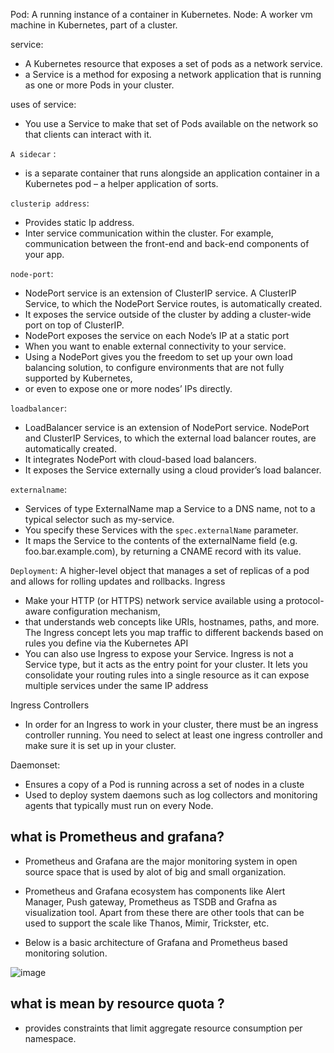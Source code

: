 Pod: A running instance of a container in Kubernetes.
Node: A worker vm machine in Kubernetes, part of a cluster.

service: 
- A Kubernetes resource that exposes a set of pods as a network service.
- a Service is a method for exposing a network application that is running as one or more Pods in your cluster. 

uses of service:
- You use a Service to make that set of Pods available on the network so that clients can interact with it.

`A sidecar` :
- is a separate container that runs alongside an application container in a Kubernetes pod – a helper application of sorts.

`clusterip address`:
- Provides static Ip address.
- Inter service communication within the cluster. For example, communication between the front-end and back-end components of your app.



 `node-port`:
- NodePort service is an extension of ClusterIP service. A ClusterIP Service, to which the NodePort Service routes, is automatically created.
- It exposes the service outside of the cluster by adding a cluster-wide port on top of ClusterIP.
- NodePort exposes the service on each Node’s IP at a static port
- When you want to enable external connectivity to your service.
- Using a NodePort gives you the freedom to set up your own load balancing solution, to configure environments that are not fully supported by Kubernetes,
-  or even to expose one or more nodes’ IPs directly.


`loadbalancer`:
- LoadBalancer service is an extension of NodePort service. NodePort and ClusterIP Services, to which the external load balancer routes, are automatically created.
- It integrates NodePort with cloud-based load balancers.
- It exposes the Service externally using a cloud provider’s load balancer.

`externalname`:
- Services of type ExternalName map a Service to a DNS name, not to a typical selector such as my-service.
- You specify these Services with the `spec.externalName` parameter.
- It maps the Service to the contents of the externalName field (e.g. foo.bar.example.com), by returning a CNAME record with its value.


`Deployment`: A higher-level object that manages a set of replicas of a pod and allows for rolling updates and rollbacks.
Ingress
- Make your HTTP (or HTTPS) network service available using a protocol-aware configuration mechanism,
- that understands web concepts like URIs, hostnames, paths, and more. The Ingress concept lets you map traffic to different backends based on rules you define via the Kubernetes API
- You can also use Ingress to expose your Service. Ingress is not a Service type, but it acts as the entry point for your cluster. It lets you consolidate your routing rules into a single resource as it can expose multiple services under the same IP address

Ingress Controllers
- In order for an Ingress to work in your cluster, there must be an ingress controller running. You need to select at least one ingress controller and make sure it is set up in your cluster. 

Daemonset:
- Ensures a copy of a Pod is running across a set of nodes in a cluste
- Used to deploy system daemons such as log collectors and monitoring agents that typically must run on every Node.


## what is Prometheus and grafana?
- Prometheus and Grafana are the major monitoring system in open source space that is used by alot of big and small organization.

- Prometheus and Grafana ecosystem has components like Alert Manager, Push gateway, Prometheus as TSDB and Grafna as visualization tool. Apart from these there are other tools that can be used to support the scale like Thanos, Mimir, Trickster, etc.

- Below is a basic architecture of Grafana and Prometheus based monitoring solution.

![image](https://github.com/himanshugiripunje/Theory-notes/assets/99471014/c459c0b4-719d-4325-8ede-e7a4ae3fc7ce)

## what is mean by resource quota ?
- provides constraints that limit aggregate resource consumption per namespace.








